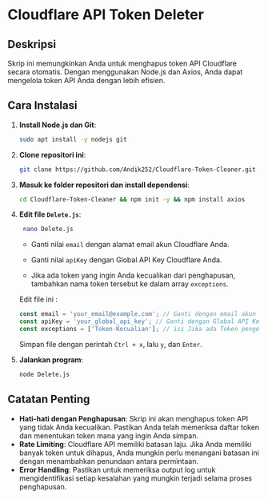# Cloudflare API Token Deleter

## Deskripsi
Skrip ini memungkinkan Anda untuk menghapus token API Cloudflare secara otomatis. Dengan menggunakan Node.js dan Axios, Anda dapat mengelola token API Anda dengan lebih efisien.

## Cara Instalasi

1. **Install Node.js dan Git**:
   ```bash
   sudo apt install -y nodejs git
   ```
   
2. **Clone repositori ini**:
   ```bash
   git clone https://github.com/Andik252/Cloudflare-Token-Cleaner.git

3. **Masuk ke folder repositori dan install dependensi**:
   ```bash
   cd Cloudflare-Token-Cleaner && npm init -y && npm install axios
   ```

4. **Edit file `Delete.js`**:
   
   ```bash
    nano Delete.js
   ```
   
   - Ganti nilai `email` dengan alamat email akun Cloudflare Anda.
     
   - Ganti nilai `apiKey` dengan Global API Key Cloudflare Anda.
     
   - Jika ada token yang ingin Anda kecualikan dari penghapusan, tambahkan nama token tersebut ke dalam array `exceptions`.

   Edit file ini :
   ```javascript
   const email = 'your_email@example.com'; // Ganti dengan email akun Cloudflare kamu
   const apiKey = 'your_global_api_key'; // Ganti dengan Global API Key Cloudflare kamu
   const exceptions = ['Token-Kecualian']; // isi Jika ada Token pengecualian yang tidak ingin dihapus
   ```
   Simpan file dengan perintah `Ctrl + x`, lalu `y`, dan `Enter`.

6. **Jalankan program**:
   ```bash
   node Delete.js
   ```
## Catatan Penting
- **Hati-hati dengan Penghapusan**: Skrip ini akan menghapus token API yang tidak Anda kecualikan. Pastikan Anda telah memeriksa daftar token dan menentukan token mana yang ingin Anda simpan.
- **Rate Limiting**: Cloudflare API memiliki batasan laju. Jika Anda memiliki banyak token untuk dihapus, Anda mungkin perlu menangani batasan ini dengan menambahkan penundaan antara permintaan.
- **Error Handling**: Pastikan untuk memeriksa output log untuk mengidentifikasi setiap kesalahan yang mungkin terjadi selama proses penghapusan.
